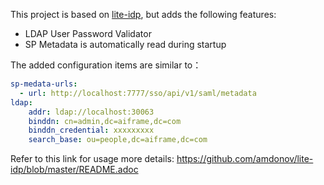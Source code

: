This project is based on [lite-idp](https://github.com/amdonov/lite-idp), but adds the following features:
- LDAP User Password Validator
- SP Metadata is automatically read during startup

The added configuration items are similar to：
```yaml
sp-medata-urls:
  - url: http://localhost:7777/sso/api/v1/saml/metadata
ldap:
    addr: ldap://localhost:30063
    binddn: cn=admin,dc=aiframe,dc=com
    binddn_credential: xxxxxxxxx
    search_base: ou=people,dc=aiframe,dc=com
```
Refer to this link for usage more details: https://github.com/amdonov/lite-idp/blob/master/README.adoc